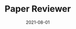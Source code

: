 ---
title: "Paper Reviewer"
venue: "IEEE International Conference on Robotics and Automation (ICRA)"
date: 2021-08-01
location: "Philadelphia (PA), USA"
---